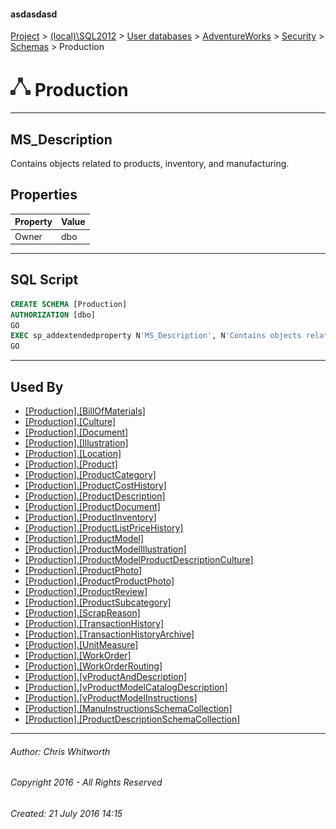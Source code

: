 #### asdasdasd

[Project](../../../../../index.md) > [(local)\\SQL2012](../../../../index.md) > [User databases](../../../index.md) > [AdventureWorks](../../index.md) > [Security](../index.md) > [Schemas](Schemas.md) > Production

# ![Schemas](../../../../../Images/Schema32.png) Production

---

## <a name="#description"></a>MS_Description

Contains objects related to products, inventory, and manufacturing.

## <a name="#properties"></a>Properties

| Property | Value |
|---|---|
| Owner | dbo |


---

## <a name="#sqlscript"></a>SQL Script

```sql
CREATE SCHEMA [Production]
AUTHORIZATION [dbo]
GO
EXEC sp_addextendedproperty N'MS_Description', N'Contains objects related to products, inventory, and manufacturing.', 'SCHEMA', N'Production', NULL, NULL, NULL, NULL
GO

```


---

## <a name="#usedby"></a>Used By

* [[Production].[BillOfMaterials]](../../Tables/BillOfMaterials.md)
* [[Production].[Culture]](../../Tables/Culture.md)
* [[Production].[Document]](../../Tables/Document.md)
* [[Production].[Illustration]](../../Tables/Illustration.md)
* [[Production].[Location]](../../Tables/Location.md)
* [[Production].[Product]](../../Tables/Product.md)
* [[Production].[ProductCategory]](../../Tables/ProductCategory.md)
* [[Production].[ProductCostHistory]](../../Tables/ProductCostHistory.md)
* [[Production].[ProductDescription]](../../Tables/ProductDescription.md)
* [[Production].[ProductDocument]](../../Tables/ProductDocument.md)
* [[Production].[ProductInventory]](../../Tables/ProductInventory.md)
* [[Production].[ProductListPriceHistory]](../../Tables/ProductListPriceHistory.md)
* [[Production].[ProductModel]](../../Tables/ProductModel.md)
* [[Production].[ProductModelIllustration]](../../Tables/ProductModelIllustration.md)
* [[Production].[ProductModelProductDescriptionCulture]](../../Tables/ProductModelProductDescriptionCulture.md)
* [[Production].[ProductPhoto]](../../Tables/ProductPhoto.md)
* [[Production].[ProductProductPhoto]](../../Tables/ProductProductPhoto.md)
* [[Production].[ProductReview]](../../Tables/ProductReview.md)
* [[Production].[ProductSubcategory]](../../Tables/ProductSubcategory.md)
* [[Production].[ScrapReason]](../../Tables/ScrapReason.md)
* [[Production].[TransactionHistory]](../../Tables/TransactionHistory.md)
* [[Production].[TransactionHistoryArchive]](../../Tables/TransactionHistoryArchive.md)
* [[Production].[UnitMeasure]](../../Tables/UnitMeasure.md)
* [[Production].[WorkOrder]](../../Tables/WorkOrder.md)
* [[Production].[WorkOrderRouting]](../../Tables/WorkOrderRouting.md)
* [[Production].[vProductAndDescription]](../../Views/vProductAndDescription.md)
* [[Production].[vProductModelCatalogDescription]](../../Views/vProductModelCatalogDescription.md)
* [[Production].[vProductModelInstructions]](../../Views/vProductModelInstructions.md)
* [[Production].[ManuInstructionsSchemaCollection]](../../Programmability/Types/XML_Schema_Collections/ManuInstructionsSchemaCollection.md)
* [[Production].[ProductDescriptionSchemaCollection]](../../Programmability/Types/XML_Schema_Collections/ProductDescriptionSchemaCollection.md)


---

###### Author:  Chris Whitworth

###### Copyright 2016 - All Rights Reserved

###### Created: 21 July 2016 14:15

